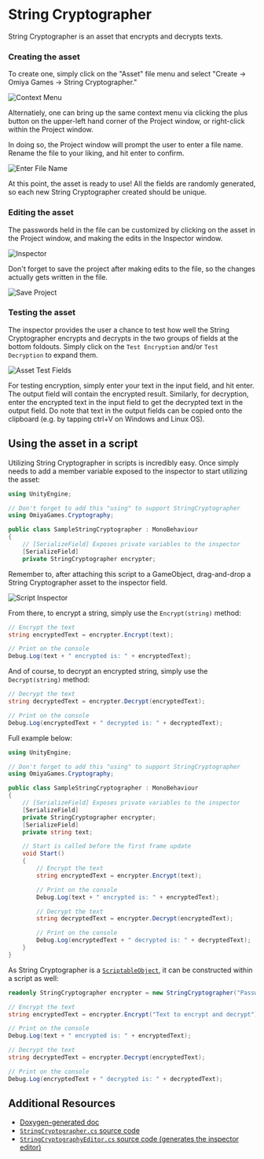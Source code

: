 # String Cryptographer

String Cryptographer is an asset that encrypts and decrypts texts.

### Creating the asset

To create one, simply click on the "Asset" file menu and select "Create -> Omiya Games -> String Cryptographer."

![Context Menu](/Documentation~/images/stringCryptographer/contextMenu.png)

Alternatiely, one can bring up the same context menu via clicking the plus button on the upper-left hand corner of the Project window, or right-click within the Project window.

In doing so, the Project window will prompt the user to enter a file name. Rename the file to your liking, and hit enter to confirm.

![Enter File Name](/Documentation~/images/stringCryptographer/enterFileName.png)

At this point, the asset is ready to use! All the fields are randomly generated, so each new String Cryptographer created should be unique.

### Editing the asset

The passwords held in the file can be customized by clicking on the asset in the Project window, and making the edits in the Inspector window.

![Inspector](/Documentation~/images/stringCryptographer/inspector.png)

Don't forget to save the project after making edits to the file, so the changes actually gets written in the file.

![Save Project](/Documentation~/images/stringCryptographer/saveProject.png)

### Testing the asset

The inspector provides the user a chance to test how well the String Cryptographer encrypts and decrypts in the two groups of fields at the bottom foldouts. Simply click on the `Test Encryption` and/or `Test Decryption` to expand them.

![Asset Test Fields](/Documentation~/images/stringCryptographer/testAsset.png)

For testing encryption, simply enter your text in the input field, and hit enter. The output field will contain the encrypted result. Similarly, for decryption, enter the encrypted text in the input field to get the decrypted text in the output field. Do note that text in the output fields can be copied onto the clipboard (e.g. by tapping ctrl+V on Windows and Linux OS).

## Using the asset in a script

Utilizing String Cryptographer in scripts is incredibly easy. Once simply needs to add a member variable exposed to the inspector to start utilizing the asset:

```csharp
using UnityEngine;

// Don't forget to add this "using" to support StringCryptographer
using OmiyaGames.Cryptography;

public class SampleStringCryptographer : MonoBehaviour
{
    // [SerializeField] Exposes private variables to the inspector
    [SerializeField]
    private StringCryptographer encrypter;
```

Remember to, after attaching this script to a GameObject, drag-and-drop a String Cryptographer asset to the inspector field.

![Script Inspector](/Documentation~/images/stringCryptographer/script.png)

From there, to encrypt a string, simply use the `Encrypt(string)` method:

```csharp
// Encrypt the text
string encryptedText = encrypter.Encrypt(text);

// Print on the console
Debug.Log(text + " encrypted is: " + encryptedText);
```

And of course, to decrypt an encrypted string, simply use the `Decrypt(string)` method:

```csharp
// Decrypt the text
string decryptedText = encrypter.Decrypt(encryptedText);

// Print on the console
Debug.Log(encryptedText + " decrypted is: " + decryptedText);
```

Full example below:
```csharp
using UnityEngine;

// Don't forget to add this "using" to support StringCryptographer
using OmiyaGames.Cryptography;

public class SampleStringCryptographer : MonoBehaviour
{
    // [SerializeField] Exposes private variables to the inspector
    [SerializeField]
    private StringCryptographer encrypter;
    [SerializeField]
    private string text;

    // Start is called before the first frame update
    void Start()
    {
        // Encrypt the text
        string encryptedText = encrypter.Encrypt(text);

        // Print on the console
        Debug.Log(text + " encrypted is: " + encryptedText);

        // Decrypt the text
        string decryptedText = encrypter.Decrypt(encryptedText);

        // Print on the console
        Debug.Log(encryptedText + " decrypted is: " + decryptedText);
    }
}
```

As String Cryptographer is a [`ScriptableObject`](https://docs.unity3d.com/ScriptReference/ScriptableObject.html), it can be constructed within a script as well:

```csharp
readonly StringCryptographer encrypter = new StringCryptographer("Password123 - Also my briefcase code...", "Salt key", "IV Key");

// Encrypt the text
string encryptedText = encrypter.Encrypt("Text to encrypt and decrypt");

// Print on the console
Debug.Log(text + " encrypted is: " + encryptedText);

// Decrypt the text
string decryptedText = encrypter.Decrypt(encryptedText);

// Print on the console
Debug.Log(encryptedText + " decrypted is: " + decryptedText);
```

## Additional Resources

- [Doxygen-generated doc](/Documentation~/html/class_omiya_games_1_1_cryptography_1_1_string_cryptographer.html)
- [`StringCryptographer.cs` source code](/Runtime/StringCryptographer.cs)
- [`StringCryptographyEditor.cs` source code (generates the inspector editor)](/Editor/StringCryptographyEditor.cs)

